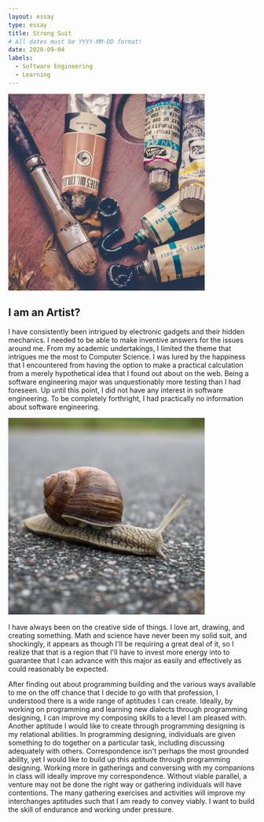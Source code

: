 ```yaml
---
layout: essay
type: essay
title: Strong Suit
# All dates must be YYYY-MM-DD format!
date: 2020-09-04
labels:
  - Software Engineering 
  - Learning
---
```


<img class="ui tiny left circular floated image" src="../images/art.png">

## I am an Artist?
I have consistently been intrigued by electronic gadgets and their hidden mechanics. I needed to be able to make inventive answers for the issues around me. From my academic undertakings, I limited the theme that intrigues me the most to Computer Science. I was lured by the happiness that I encountered from having the option to make a practical calculation from a merely hypothetical idea that I found out about on the web. Being a software engineering major was unquestionably more testing than I had foreseen. Up until this point, I did not have any interest in software engineering. To be completely forthright, I had practically no information about software engineering.

<img class="ui tiny left circular floated image" src="../images/snail.png">

I have always been on the creative side of things. I love art, drawing, and creating something. Math and science have never been my solid suit, and shockingly, it appears as though I'll be requiring a great deal of it, so I realize that that is a region that I'll have to invest more energy into to guarantee that I can advance with this major as easily and effectively as could reasonably be expected.

After finding out about programming building and the various ways available to me on the off chance that I decide to go with that profession, I understood there is a wide range of aptitudes I can create. Ideally, by working on programming and learning new dialects through programming designing, I can improve my composing skills to a level I am pleased with. Another aptitude I would like to create through programming designing is my relational abilities. In programming designing, individuals are given something to do together on a particular task, including discussing adequately with others. Correspondence isn't perhaps the most grounded ability, yet I would like to build up this aptitude through programming designing. Working more in gatherings and conversing with my companions in class will ideally improve my correspondence. Without viable parallel, a venture may not be done the right way or gathering individuals will have contentions. The many gathering exercises and activities will improve my interchanges aptitudes such that I am ready to convey viably. I want to build the skill of endurance and working under pressure. 

